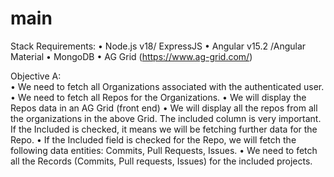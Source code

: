 # main
Stack Requirements: 
• Node.js v18/ ExpressJS 
• Angular v15.2 /Angular Material 
• MongoDB 
• AG Grid (https://www.ag-grid.com/) 


Objective A:  
• We need to fetch all Organizations associated with the authenticated user. 
• We need to fetch all Repos for the Organizations. 
• We will display the Repos data in an AG Grid (front end) 
 • We will display all the repos from all the organizations in the above Grid. The included 
column is very important. If the Included is checked, it means we will be fetching further data 
for the Repo. 
• If the Included field is checked for the Repo, we will fetch the following data entities: 
Commits, Pull Requests, Issues. 
• We need to fetch all the Records (Commits, Pull requests, Issues) for the included projects. 
